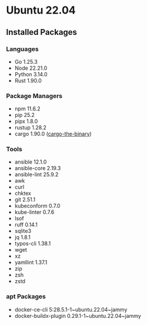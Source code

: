 # Ubuntu 22.04

## Installed Packages

### Languages

- Go 1.25.3
- Node 22.21.0
- Python 3.14.0
- Rust 1.90.0

### Package Managers

- npm 11.6.2
- pip 25.2
- pipx 1.8.0
- rustup 1.28.2
- cargo 1.90.0 ([cargo-the-binary](https://github.com/rust-lang/cargo/blob/master/src/cargo/version.rs))

### Tools

- ansible 12.1.0
- ansible-core 2.19.3
- ansible-lint 25.9.2
- awk
- curl
- chktex
- git 2.51.1
- kubeconform 0.7.0
- kube-linter 0.7.6
- lsof
- ruff 0.14.1
- sqlite3
- jq 1.8.1
- typos-cli 1.38.1
- wget
- xz
- yamllint 1.37.1
- zip
- zsh
- zstd

### apt Packages

- docker-ce-cli 5:28.5.1-1\~ubuntu.22.04\~jammy
- docker-buildx-plugin 0.29.1-1\~ubuntu.22.04\~jammy
